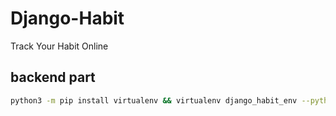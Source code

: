 # Django-Habit

Track Your Habit Online

## backend part

```Bash
python3 -m pip install virtualenv && virtualenv django_habit_env --python=python3 && source django_habit_env/bin/active && cd backend && pip install -r requirements.txt
```
